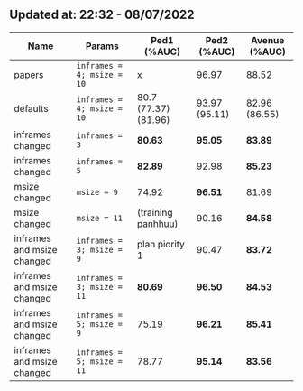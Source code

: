 ## Updated at: 22:32 - 08/07/2022

| Name                       | Params                      | Ped1 (%AUC)          | Ped2 (%AUC)   | Avenue (%AUC) |
| -------------------------- | --------------------------- | -------------------- | ------------- | ------------- |
| papers                     | `inframes = 4; msize = 10`  | x                    | 96.97         | 88.52         |
| defaults                   | `inframes = 4; msize = 10 ` | 80.7 (77.37) (81.96) | 93.97 (95.11) | 82.96 (86.55) |
| inframes changed           | `inframes = 3 `             | <b>80.63             | <b>95.05      | <b>83.89      |
| inframes changed           | `inframes = 5 `             | <b>82.89             | 92.98         | <b>85.23      |
| msize changed              | `msize = 9 `                | 74.92                | <b>96.51      | 81.69         |
| msize changed              | `msize = 11 `               | (training panhhuu)   | 90.16         | <b>84.58      |
| inframes and msize changed | `inframes = 3; msize = 9 `  | plan piority 1       | 90.47         | <b>83.72      |
| inframes and msize changed | `inframes = 3; msize = 11`  | <b>80.69             | <b>96.50      | <b>84.53      |
| inframes and msize changed | `inframes = 5; msize = 9 `  | 75.19                | <b>96.21      | <b>85.41      |
| inframes and msize changed | `inframes = 5; msize = 11 ` | 78.77                | <b>95.14      | <b>83.56      |
